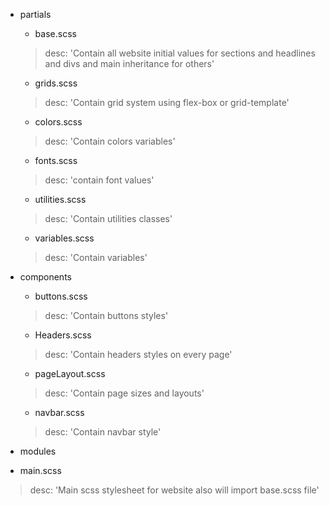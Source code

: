 *  partials
    *  base.scss
    > desc: 'Contain all website initial values for sections and headlines and divs and main inheritance for others'
    *  grids.scss
    > desc: 'Contain grid system using flex-box or grid-template'
    *  colors.scss
    > desc: 'Contain colors variables'
    *  fonts.scss
    >  desc: 'contain font values'
    *  utilities.scss
    >  desc: 'Contain utilities classes' 
    *  variables.scss
    >  desc: 'Contain variables' 
    
*  components
    *  buttons.scss
    > desc: 'Contain buttons styles'
    *  Headers.scss
    > desc: 'Contain headers styles on every page'
    *  pageLayout.scss
    >  desc: 'Contain page sizes and layouts'
    *   navbar.scss
    > desc: 'Contain navbar style'


*  modules


*  main.scss
>  desc: 'Main scss stylesheet for website also will import base.scss file'
